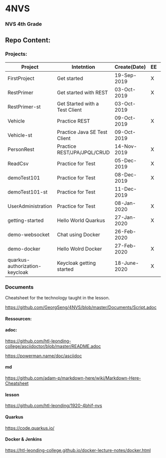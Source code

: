 # 4NVS
### NVS 4th Grade

## Repo Content:
### Projects:
| Project  |  Intetntion | Create(Date)  | EE | Client | Technology |
|---|---|---|---|---|---|
| FirstProject | Get started | 19-Sep-2019  | X |  | WildFlay, DerbyDB |
| RestPrimer | Get started with REST | 03-Oct-2019 | X |   | Jakarta |
| RestPrimer-st | Get Started with a Test Client | 03-Oct-2019|   | X | Java SE |
| Vehicle | Practice REST | 09-Oct-2019 | X |   | --""-- |
| Vehicle-st | Practice Java SE Test Client | 09-Oct-2019 |   | X | --""-- |
| PersonRest | Practice REST/JPA/JPQL/CRUD | 14-Nov-2019 | X |   | --""-- |
| ReadCsv | Practice for Test | 05-Dec-2019 | X |   | --""-- |
| demoTest101 | Practice for Test | 08-Dec-2019 | X |   | --""-- |
| demoTest101-st | Practice for Test | 11-Dec-2019 |  | X | --""-- |
| UserAdministration | Practice for Test | 08-Jan-2020 | X |  | --""-- |
| getting-started | Hello World Quarkus | 27-Jan-2020 | X |  | Quarkus |
| demo-websocket | Chat using Docker | 26-Feb-2020 | | | Quarkus |
| demo-docker | Hello Wolrd Docker | 27-Feb-2020 | X | | | Quarkus |
| quarkus-authorization-keycloak | Keycloak getting started| 18-June-2020 | X | | | Quarkus, Keycloak |

### Documents

Cheatsheet for the technology taught in the lesson.

https://github.com/GeorgSeng/4NVS/blob/master/Documents/Script.adoc

#### Ressourcen:

#### adoc:
https://github.com/htl-leonding-college/asciidoctor/blob/master/README.adoc

https://powerman.name/doc/asciidoc

#### md
https://github.com/adam-p/markdown-here/wiki/Markdown-Here-Cheatsheet

#### lesson
https://github.com/htl-leonding/1920-4bhif-nvs

#### Quarkus
https://code.quarkus.io/

#### Docker & Jenkins
https://htl-leonding-college.github.io/docker-lecture-notes/docker.html
